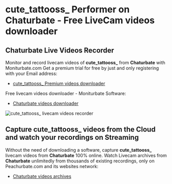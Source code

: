 # cute_tattooss_ Performer on Chaturbate - Free LiveCam videos downloader

## Chaturbate Live Videos Recorder

Monitor and record livecam videos of **cute_tattooss_** from **Chaturbate** with Moniturbate.com
Get a premium trial for free by just and only registering with your Email address:
* [cute_tattooss_ Premium videos downloader](https://moniturbate.com/request-demo-licence-key.html)

Free livecam videos downloader - Moniturbate Software:
* [Chaturbate videos downloader](https://moniturbate.com/moniturbate-download-software.html)

![cute_tattooss_ livecam videos recorder](https://peachurnet.com/templates/moniturbate-software.png)


## Capture cute_tattooss_ videos from the Cloud and watch your recordings on Streaming

Without the need of downloading a software, capture **cute_tattooss_** livecam videos from **Chaturbate** 100% online.
Watch Livecam archives from **Chaturbate** unlimitedly from thousands of existing recordings, only on Peachurbate.com and its websites network:
* [Chaturbate videos archives](https://peachurnet.com/)